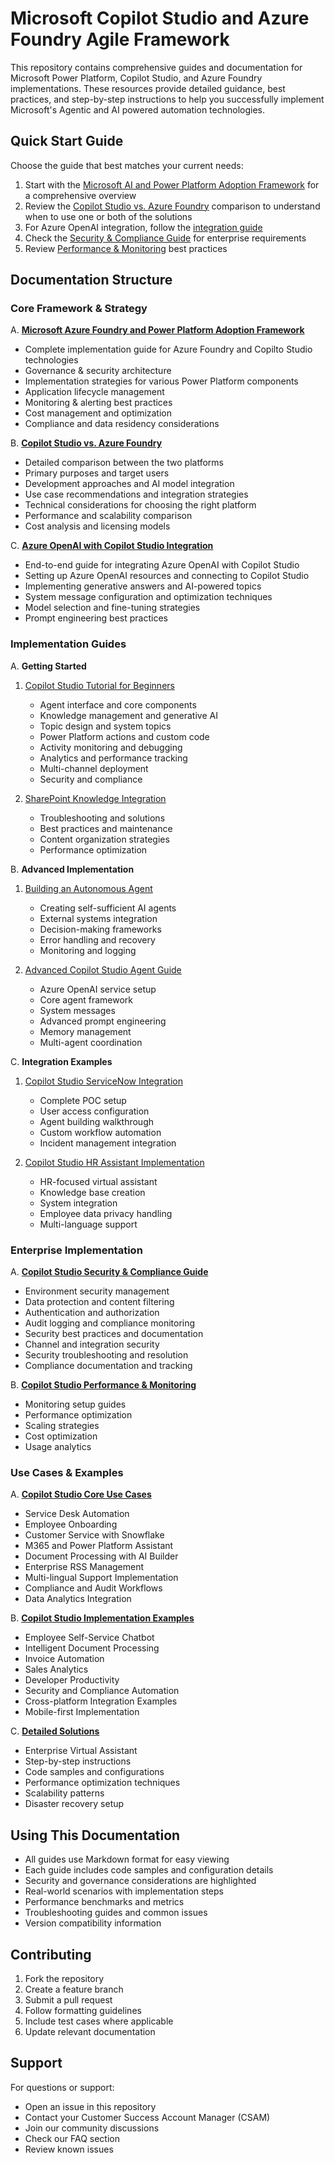 # Microsoft Copilot Studio and Azure Foundry Agile Framework

This repository contains comprehensive guides and documentation for Microsoft Power Platform, Copilot Studio, and Azure Foundry implementations. These resources provide detailed guidance, best practices, and step-by-step instructions to help you successfully implement Microsoft's Agentic and AI powered automation technologies.

## Quick Start Guide

Choose the guide that best matches your current needs:

1. Start with the [Microsoft AI and Power Platform Adoption Framework](./ms-ai-powerplatform-framework.md) for a comprehensive overview
2. Review the [Copilot Studio vs. Azure Foundry](./copilot-vs-azure-openai.md) comparison to understand when to use one or both of the solutions
3. For Azure OpenAI integration, follow the [integration guide](./azure-openai-copilot-integration.md)
4. Check the [Security & Compliance Guide](./Security%20%26%20Compliance/security-compliance-guide.md) for enterprise requirements
5. Review [Performance & Monitoring](./Performance%20%26%20Monitoring/performance-monitoring-guide.md) best practices

## Documentation Structure

### Core Framework & Strategy

A. **[Microsoft Azure Foundry and Power Platform Adoption Framework](./ms-ai-powerplatform-framework.md)**
   - Complete implementation guide for Azure Foundry and Copilto Studio technologies
   - Governance & security architecture
   - Implementation strategies for various Power Platform components
   - Application lifecycle management
   - Monitoring & alerting best practices
   - Cost management and optimization
   - Compliance and data residency considerations
   
B. **[Copilot Studio vs. Azure Foundry](./copilot-vs-azure-openai.md)**
   - Detailed comparison between the two platforms
   - Primary purposes and target users
   - Development approaches and AI model integration
   - Use case recommendations and integration strategies
   - Technical considerations for choosing the right platform
   - Performance and scalability comparison
   - Cost analysis and licensing models

C. **[Azure OpenAI with Copilot Studio Integration](./azure-openai-copilot-integration.md)**
   - End-to-end guide for integrating Azure OpenAI with Copilot Studio
   - Setting up Azure OpenAI resources and connecting to Copilot Studio
   - Implementing generative answers and AI-powered topics
   - System message configuration and optimization techniques
   - Model selection and fine-tuning strategies
   - Prompt engineering best practices

### Implementation Guides

A. **Getting Started**
   1. [Copilot Studio Tutorial for Beginners](./Copilot%20Studio%20Step-by-Steps/copilot-studio-tutorial.md)
      - Agent interface and core components
      - Knowledge management and generative AI
      - Topic design and system topics
      - Power Platform actions and custom code
      - Activity monitoring and debugging
      - Analytics and performance tracking
      - Multi-channel deployment
      - Security and compliance

   2. [SharePoint Knowledge Integration](./Copilot%20Studio%20Step-by-Steps/sharepoint-knowledge-fix.md)
      - Troubleshooting and solutions
      - Best practices and maintenance
      - Content organization strategies
      - Performance optimization

B. **Advanced Implementation**
   1. [Building an Autonomous Agent](./Autonomous%20Agents/autonomous-agent-copilot-studio.md)
      - Creating self-sufficient AI agents
      - External systems integration
      - Decision-making frameworks
      - Error handling and recovery
      - Monitoring and logging

   2. [Advanced Copilot Studio Agent Guide](./Autonomous%20Agents/autonomous-agent-guide.md)
      - Azure OpenAI service setup
      - Core agent framework
      - System messages
      - Advanced prompt engineering
      - Memory management
      - Multi-agent coordination

C. **Integration Examples**
   1. [Copilot Studio ServiceNow Integration](./Copilot%20Studio%20Step-by-Steps/servicenow-copilot-poc.md)
      - Complete POC setup
      - User access configuration
      - Agent building walkthrough
      - Custom workflow automation
      - Incident management integration

   2. [Copilot Studio HR Assistant Implementation](./Copilot%20Studio%20Step-by-Steps/hr-copilot-studio-guide.md)
      - HR-focused virtual assistant
      - Knowledge base creation
      - System integration
      - Employee data privacy handling
      - Multi-language support

### Enterprise Implementation

A. **[Copilot Studio Security & Compliance Guide](./Security%20%26%20Compliance/security-compliance-guide.md)**
   - Environment security management
   - Data protection and content filtering
   - Authentication and authorization
   - Audit logging and compliance monitoring
   - Security best practices and documentation
   - Channel and integration security
   - Security troubleshooting and resolution
   - Compliance documentation and tracking

B. **[Copilot Studio Performance & Monitoring](./Performance%20%26%20Monitoring/performance-monitoring-guide.md)**
   - Monitoring setup guides
   - Performance optimization
   - Scaling strategies
   - Cost optimization
   - Usage analytics

### Use Cases & Examples

A. **[Copilot Studio Core Use Cases](./Copilot%20Studio%20Use%20Cases/copilot-studio-use-cases.md)**
   - Service Desk Automation
   - Employee Onboarding
   - Customer Service with Snowflake
   - M365 and Power Platform Assistant
   - Document Processing with AI Builder
   - Enterprise RSS Management
   - Multi-lingual Support Implementation
   - Compliance and Audit Workflows
   - Data Analytics Integration

B. **[Copilot Studio Implementation Examples](./Copilot%20Studio%20Use%20Cases/use-cases.md)**
   - Employee Self-Service Chatbot
   - Intelligent Document Processing
   - Invoice Automation
   - Sales Analytics
   - Developer Productivity
   - Security and Compliance Automation
   - Cross-platform Integration Examples
   - Mobile-first Implementation

C. **[Detailed Solutions](./Copilot%20Studio%20Use%20Cases/use-cases-implementation.md)**
   - Enterprise Virtual Assistant
   - Step-by-step instructions
   - Code samples and configurations
   - Performance optimization techniques
   - Scalability patterns
   - Disaster recovery setup

## Using This Documentation

- All guides use Markdown format for easy viewing
- Each guide includes code samples and configuration details
- Security and governance considerations are highlighted
- Real-world scenarios with implementation steps
- Performance benchmarks and metrics
- Troubleshooting guides and common issues
- Version compatibility information

## Contributing

1. Fork the repository
2. Create a feature branch
3. Submit a pull request
4. Follow formatting guidelines
5. Include test cases where applicable
6. Update relevant documentation

## Support

For questions or support:
- Open an issue in this repository
- Contact your Customer Success Account Manager (CSAM)
- Join our community discussions
- Check our FAQ section
- Review known issues
